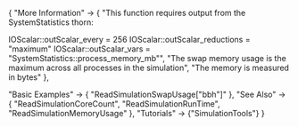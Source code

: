 {
  "More Information" ->
   {
    "This function requires output from the SystemStatistics thorn:

IOScalar::outScalar_every = 256
IOScalar::outScalar_reductions = \"maximum\"
IOScalar::outScalar_vars = \"SystemStatistics::process_memory_mb\"",
    "The swap memory usage is the maximum across all processes in the simulation",
    "The memory is measured in bytes"
   },

  "Basic Examples" -> {
    "ReadSimulationSwapUsage[\"bbh\"]"
    },
  "See Also" -> {
    "ReadSimulationCoreCount", "ReadSimulationRunTime", "ReadSimulationMemoryUsage"
   },
  "Tutorials" -> {"SimulationTools"}
}
